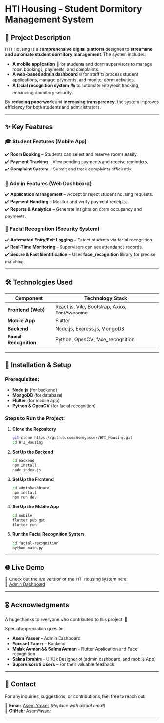 # HTI Housing – Student Dormitory Management System

## 📌 Project Description

HTI Housing is a **comprehensive digital platform** designed to **streamline and automate student dormitory management**. The system includes:
- **A mobile application** 📱 for students and dorm supervisors to manage room bookings, payments, and complaints.
- **A web-based admin dashboard** 🌐 for staff to process student applications, manage payments, and monitor dorm activities.
- **A facial recognition system** 🎭 to automate entry/exit tracking, enhancing dormitory security.

By **reducing paperwork** and **increasing transparency**, the system improves efficiency for both students and administrators.

---

## ✨ Key Features

### 🎓 Student Features (Mobile App)
✔️ **Room Booking** – Students can select and reserve rooms easily.  
✔️ **Payment Tracking** – View pending payments and receive reminders.  
✔️ **Complaint System** – Submit and track complaints efficiently.  

### 🏢 Admin Features (Web Dashboard)
✔️ **Application Management** – Accept or reject student housing requests.  
✔️ **Payment Handling** – Monitor and verify payment receipts.  
✔️ **Reports & Analytics** – Generate insights on dorm occupancy and payments.  

### 🔐 Facial Recognition (Security System)
✔️ **Automated Entry/Exit Logging** – Detect students via facial recognition.  
✔️ **Real-Time Monitoring** – Supervisors can see attendance records.  
✔️ **Secure & Fast Identification** – Uses **face_recognition** library for precise matching.  

---

## 🛠 Technologies Used

| **Component**     | **Technology Stack** |
|------------------|--------------------|
| **Frontend (Web)** | React.js, Vite, Bootstrap, Axios, FontAwesome |
| **Mobile App** | Flutter |
| **Backend** | Node.js, Express.js, MongoDB |
| **Facial Recognition** | Python, OpenCV, face_recognition |

---

## 🚀 Installation & Setup

### Prerequisites:
- **Node.js** (for backend)
- **MongoDB** (for database)
- **Flutter** (for mobile app)
- **Python & OpenCV** (for facial recognition)

### Steps to Run the Project:
1. **Clone the Repository**  
   ```bash
   git clone https://github.com/Asemyasser/HTI_Housing.git
   cd HTI_Housing
   ```
2. **Set Up the Backend**
   ```bash
   cd backend
   npm install
   node index.js
   ```
3. **Set Up the Frontend**
   ```bash
   cd adminDashboard
   npm install
   npm run dev
   ```
4. **Set Up the Mobile App**
   ```bash
   cd mobile
   flutter pub get
   flutter run
   ```
5. **Run the Facial Recognition System**
   ```bash
   cd facial-recognition
   python main.py
   ```
---

## 🌐 Live Demo  
🚀 Check out the live version of the HTI Housing system here:  
🔗 [Admin Dashboard](https://asemyasser.github.io/HTI_Housing/)  

---

## 🎖️ Acknowledgments  
A huge thanks to everyone who contributed to this project! 🎉  

Special appreciation goes to:  
- **Asem Yasser** – Admin Dashboard  
- **Youssef Tamer** – Backend
- **Malak Ayman && Salma Ayman** - Flutter Application and Face recognition
- **Salma Ibrahim** - UI/Ux Designer of (admin dashboard, and mobile App)  
- **Supervisors & Users** – For their valuable feedback  

---

## 📩 Contact  
For any inquiries, suggestions, or contributions, feel free to reach out:  

📧 **Email:** [Asem Yasser](mailto:asemyasser42@gmail.com) *(Replace with actual email)*  
🔗 **GitHub:** [AsemYasser](https://github.com/Asemyasser)  

---



